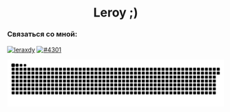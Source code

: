 <h1 align="center">Leroy ;)</h1>
<h3 align="left">Связаться со мной:</h3>
<p align="left">
<a href="https://instagram.com/leraxdy" target="blank"><img align="center" src="https://raw.githubusercontent.com/rahuldkjain/github-profile-readme-generator/master/src/images/icons/Social/instagram.svg" alt="leraxdy" height="30" width="40" /></a>
<a href="https://discord.gg/#4301" target="blank"><img align="center" src="https://raw.githubusercontent.com/rahuldkjain/github-profile-readme-generator/master/src/images/icons/Social/discord.svg" alt="#4301" height="30" width="40" /></a>
</p>

![snake gif](https://raw.githubusercontent.com/leraxdy/leraxdy/output/github-snake-dark.svg)


